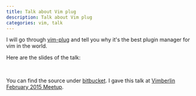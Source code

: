 ```yaml
---
title: Talk about Vim plug
description: Talk about Vim plug
categories: vim, talk
---
```


I will go through [vim-plug](https://github.com/junegunn/vim-plug "vim-plug")
and tell you why it's the best plugin manager for vim in the world.


Here are the slides of the talk:


<script async class="speakerdeck-embed" data-id="67dd407073d948f09b34918aafc24c3d" data-ratio="1.33159947984395" src="//speakerdeck.com/assets/embed.js"></script>

<br>

You can find the source under [bitbucket](https://bitbucket.org/wikimatze/presentations/branch/vim-and-vim-plug "bitbucket").
I gave this talk at [Vimberlin February 2015 Meetup](http://vimberlin.de/february-2015-meetup/ "Vimberlin February 2015 Meetup").

